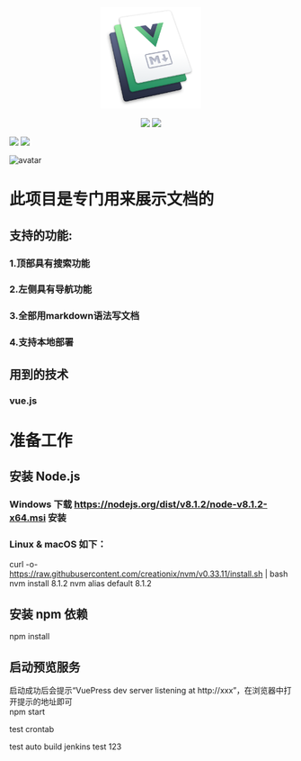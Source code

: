 <p align="center">
  <a href="https://vuepress.vuejs.org/" target="_blank">
    <img width="180" src="https://raw.githubusercontent.com/vuejs/vuepress/master/packages/docs/docs/.vuepress/public/hero.png" alt="logo">
  </a>
</p>

<p align="center">
  <a href="https://www.cnblogs.com/jackson0714/p/birddoc.html"><img src="https://img.shields.io/npm/v/drone.svg" ></a>
  <a href="https://www.cnblogs.com/jackson0714/p/birddoc.html"><img src="https://img.shields.io/badge/language-markdown-Red.svg" ></a>
</p>

![](https://img.shields.io/npm/v/drone.svg) ![](https://img.shields.io/badge/language-markdown-Red.svg)

![avatar](https://raw.githubusercontent.com/Jackson0714/BirdDoc/master/BirdDoc.png)

# 此项目是专门用来展示文档的
## 支持的功能:
### 1.顶部具有搜索功能
### 2.左侧具有导航功能
### 3.全部用markdown语法写文档
### 4.支持本地部署

## 用到的技术
### vue.js

# 准备工作
## 安装 Node.js
### Windows 下载 https://nodejs.org/dist/v8.1.2/node-v8.1.2-x64.msi 安装
### Linux & macOS 如下：
curl -o- https://raw.githubusercontent.com/creationix/nvm/v0.33.11/install.sh | bash
nvm install 8.1.2
nvm alias default 8.1.2

## 安装 npm 依赖
npm install

## 启动预览服务
启动成功后会提示“VuePress dev server listening at http://xxx”，在浏览器中打开提示的地址即可   
npm start

test crontab

test auto build jenkins 
test 123
